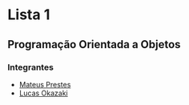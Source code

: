 # Lista 1

## Programação Orientada a Objetos

### Integrantes
* <a href="https://github.com/Mateus-Prestes" target="blank">Mateus Prestes</a>
* <a href="https://github.com/lucasokazaki" target="blank">Lucas Okazaki</a>

